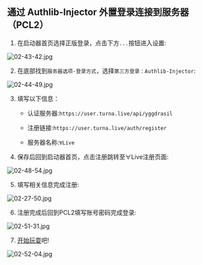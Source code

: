 ## 通过 Authlib-Injector 外置登录连接到服务器（PCL2）

1. 在启动器首页选择正版登录，点击下方`...`按钮进入设置:


![02-43-42.jpg](https://ddns.xsling.xyz:3561/images/2021/01/01/02-43-42.jpg)

2. 在底部找到`服务器选项-登录方式`，选择`第三方登录：Authlib-Injector`:


![02-44-49.jpg](https://ddns.xsling.xyz:3561/images/2021/01/01/02-44-49.jpg)

3. 填写以下信息：

    - 认证服务器:`https://user.turna.live/api/yggdrasil`

    - 注册链接:`https://user.turna.live/auth/register`

    - 服务器名称:`∀Live`

4. 保存后回到启动器首页，点击注册跳转至∀Live注册页面:

![02-48-54.jpg](https://ddns.xsling.xyz:3561/images/2021/01/01/02-48-54.jpg)

5. 填写相关信息完成注册:

![02-27-50.jpg](https://ddns.xsling.xyz:3561/images/2021/01/01/02-27-50.jpg)

6. 注册完成后回到PCL2填写账号密码完成登录:

![02-51-31.jpg](https://ddns.xsling.xyz:3561/images/2021/01/01/02-51-31.jpg)

7. [开始玩耍](/game/Opening)吧!

![02-52-04.jpg](https://ddns.xsling.xyz:3561/images/2021/01/01/02-52-04.jpg)

